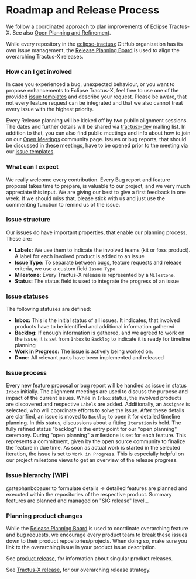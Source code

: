 # Roadmap and Release Process

We follow a coordinated approach to plan improvements of Eclipse Tractus-X. See also [Open Planning and Refinement](open-refinement-and-planning.md).

While every repository in the [eclipse-tractusx](https://github.com/eclipse-tractusx) GitHub organization has its own issue management, the [Release Planning Board](https://github.com/orgs/eclipse-tractusx/projects/26) is used to align the overarching Tractus-X releases.


### How can I get involved

In case you experienced a bug, unexpected behaviour, or you want to propose enhancements to Eclipse Tractus-X,
feel free to use one of the provided [issue templates](https://github.com/eclipse-tractusx/sig-release/issues/new/choose) and describe your request.
Please be aware, that not every feature request can be integrated and that we also cannot treat every issue with the highest priority.

Every Release planning will be kicked off by two public alignment sessions. The dates and further details will be shared via [tractusx-dev](https://accounts.eclipse.org/mailing-list/tractusx-dev) mailing list.
In addition to that, you can also find public meetings and info about how to join on our [Open Meetings](https://eclipse-tractusx.github.io/community/open-meetings) community page.
Issues or bug reports, that should be discussed in these meetings, have to be opened prior to the meeting via our [issue templates](https://github.com/eclipse-tractusx/sig-release/issues/new/choose).


### What can I expect

We really welcome every contribution. Every Bug report and feature proposal takes time to prepare,
is valuable to our project, and we very much appreciate this input.
We are giving our best to give a first feedback in one week.
If we should miss that, please stick with us and just use the commenting function to remind us of the issue.


### Issue structure

Our issues do have important properties, that enable our planning process. These are:
- **Labels:** We use them to indicate the involved teams (kit or foss product). A label for each involved product is added to an issue
- **Issue Type:** To separate between bugs, feature requests and release criteria, we use a custom field `Issue Type`
- **Milestone:** Every Tractus-X release is represented by a `Milestone`.
- **Status:** The status field is used to integrate the progress of an issue


### Issue statuses

The following statuses are defined:
- **Inbox:** This is the initial status of all issues. It indicates, that involved products have to be identified and additional information gathered
- **Backlog:** If enough information is gathered, and we agreed to work on the issue, it is set from `Inbox` to `Backlog` to indicate it is ready for timeline planning
- **Work in Progress:** The issue is actively being worked on.
- **Done:** All relevant parts have been implemented and released


### Issue process

Every new feature proposal or bug report will be handled as issue in status `Inbox` initially. The alignment meetings are used to discuss the purpose and impact of the current issues. While in `Inbox` status, the involved products are discovered and respective `Labels` are added. Additionally, an `Assignee` is selected, who will coordinate efforts to solve the issue.
After these details are clarified, an issue is moved to `Backlog` to open it for detailed timeline planning. In this status, discussions about a fitting `Iteration` is held.
The fully refined status "backlog" is the entry point for our "open planning" ceremony. During "open planning" a milestone is set for each feature. This represents a commitment, given by the open source community to finalize the feature in due time.
As soon as actual work is started in the selected iteration, the issue is set to `Work in Progress`. This is especially helpful on our project milestone views to get an overview of the release progress.


### Issue hierarchy (WIP)

@stephanbcbauer to formulate details
=> detailed features are planned and executed within the repositories of the respective product. Summary features are planned and managed on "SIG release" level...


### Planning product changes

While the [Release Planning Board](https://github.com/orgs/eclipse-tractusx/projects/26) is used to coordinate overarching feature and bug requests, we encourage every product team to break these issues down to their product repositories/projects.
When doing so, make sure you link to the overarching issue in your product issue description.

See [product release](product_release.md), for information about singular product releases.

See [Tractus-X release](tractus-x-release.md), for our overarching release strategy.
